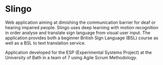 # Slingo

Web application aiming at dimishing the communication barrier for deaf or hearing impaired people. Slingo uses deep learning with motion recognition in order analyse and translate sign language from visual user input. The application provides both a beginner British Sign Language (BSL) course as well as a BSL to text translation service.

Application developed for the ESP (Experimental Systems Project) at the University of Bath in a team of 7 using Agile Scrum Methodology.

